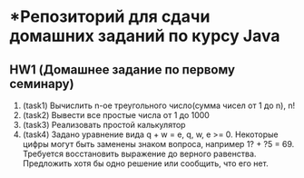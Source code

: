 # *Репозиторий для сдачи домашних заданий по курсу Java
## HW1 (Домашнее задание по первому семинару)

1. (task1) Вычислить n-ое треугольного число(сумма чисел от 1 до n), n!
2. (task2) Вывести все простые числа от 1 до 1000
3. (task3) Реализовать простой калькулятор
4. (task4) Задано уравнение вида q + w = e, q, w, e >= 0. Некоторые цифры могут быть заменены знаком вопроса, например 1? + ?5 = 69.
Требуется восстановить выражение до верного равенства. Предложить хотя бы одно решение или сообщить, что его нет.